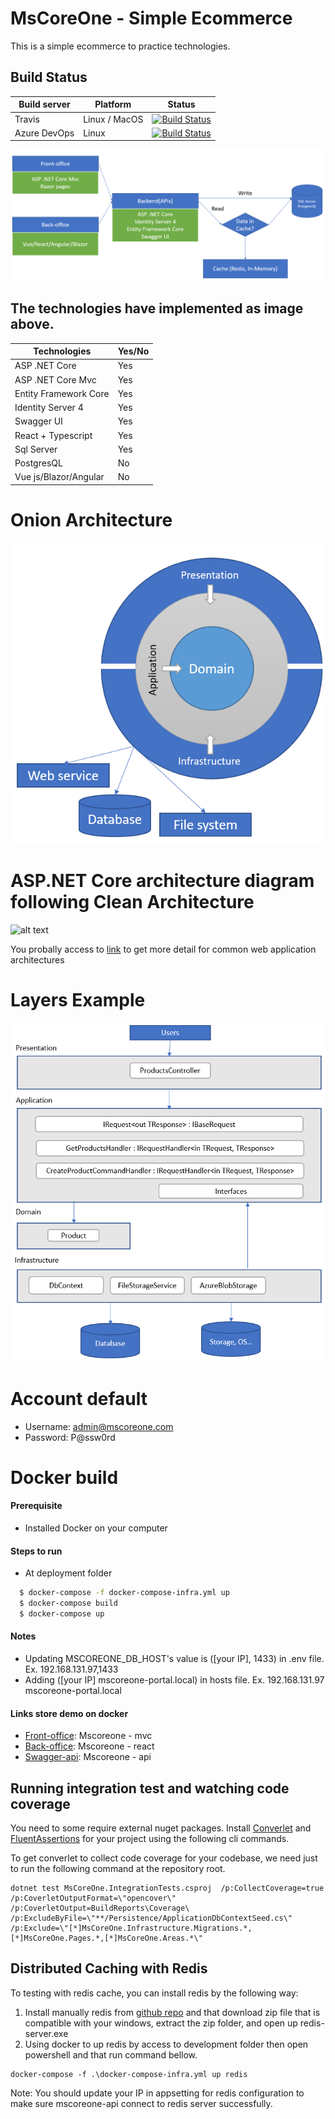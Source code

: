 
 # MsCoreOne - Simple Ecommerce

 This is a simple ecommerce to practice technologies.

## Build Status
| Build server    | Platform       | Status      |
|-----------------|----------------|-------------|
|Travis           | Linux / MacOS  |[![Build Status](https://travis-ci.com/trungcaot/MsCoreOne.svg?branch=master)](https://travis-ci.com/github/trungcaot/MsCoreOne) |
|Azure DevOps     | Linux          |[![Build Status](https://dev.azure.com/trungcaot/MsCoreOne/_apis/build/status/trungcaot.MsCoreOne?branchName=master)](https://dev.azure.com/trungcaot/MsCoreOne/_build/latest?definitionId=1&branchName=master) |

![alt text](/docs/imgs/mscoreone_architecture_v1.png)

## The technologies have implemented as image above.
| Technologies    | Yes/No       |
|-----------------|----------------|
|ASP .NET Core | Yes |
|ASP .NET Core Mvc | Yes |
|Entity Framework Core | Yes |
|Identity Server 4 | Yes |
|Swagger UI | Yes |
|React + Typescript | Yes |
|Sql Server | Yes |
|PostgresQL | No |
|Vue js/Blazor/Angular | No |

# Onion Architecture
![alt text](/docs/imgs/onion_architecture.png)

# ASP.NET Core architecture diagram following Clean Architecture
![alt text](https://docs.microsoft.com/en-us/dotnet/architecture/modern-web-apps-azure/media/image5-9.png)

You probally access to [link](https://docs.microsoft.com/en-us/dotnet/architecture/modern-web-apps-azure/common-web-application-architectures) to get more detail for common web application architectures 

# Layers Example
![alt text](/docs/imgs/layers_example.png)

# Account default
 - Username: admin@mscoreone.com
 - Password: P@ssw0rd


# Docker build

#### Prerequisite

 - Installed Docker on your computer

#### Steps to run

- At deployment folder

```sh
  $ docker-compose -f docker-compose-infra.yml up
  $ docker-compose build
  $ docker-compose up
```

#### Notes

- Updating MSCOREONE_DB_HOST's value is ([your IP], 1433) in .env file. Ex. 192.168.131.97,1433
- Adding ([your IP] mscoreone-portal.local) in hosts file. Ex. 192.168.131.97 mscoreone-portal.local

#### Links store demo on docker

 - [Front-office](http://mscoreone-portal.local:5003/): Mscoreone - mvc
 - [Back-office](http://mscoreone-portal.local:3000/): Mscoreone - react
 - [Swagger-api](http://mscoreone-portal.local:5001/): Mscoreone - api

## Running integration test and watching code coverage

You need to some require external nuget packages. Install [Converlet](https://www.nuget.org/packages/coverlet.msbuild/) and [FluentAssertions](https://www.nuget.org/packages/FluentAssertions/) for your project using the following cli commands.

To get converlet to collect code coverage for your codebase, we need just to run the following command at the repository root.

```
dotnet test MsCoreOne.IntegrationTests.csproj  /p:CollectCoverage=true /p:CoverletOutputFormat=\"opencover\" /p:CoverletOutput=BuildReports\Coverage\ /p:ExcludeByFile=\"**/Persistence/ApplicationDbContextSeed.cs\" /p:Exclude=\"[*]MsCoreOne.Infrastructure.Migrations.*,[*]MsCoreOne.Pages.*,[*]MsCoreOne.Areas.*\"

```

## Distributed Caching with Redis
To testing with redis cache, you can install redis by the following way:
1. Install manually redis from [ github repo](https://github.com/microsoftarchive/redis/releases/tag/win-3.0.504) and that download zip file that is compatible with your windows, extract the zip folder, and open up redis-server.exe 
2. Using docker to up redis by access to development folder then open powershell and that run command bellow.
```
docker-compose -f .\docker-compose-infra.yml up redis
```
Note: You should update your IP in appsetting for redis configuration to make sure mscoreone-api connect to redis server successfully.

